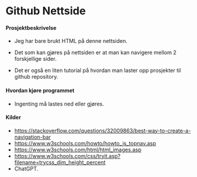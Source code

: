 # Github Nettside

#### Prosjektbeskrivelse
- Jeg har bare brukt HTML på denne nettsiden.

- Det som kan gjøres på nettsiden er at man kan navigere mellom 2 forskjellige sider.

- Det er også en liten tutorial på hvordan man laster opp prosjekter til github repository.

#### Hvordan kjøre programmet

- Ingenting må lastes ned eller gjøres.

#### Kilder
- https://stackoverflow.com/questions/32009863/best-way-to-create-a-navigation-bar 
- https://www.w3schools.com/howto/howto_js_topnav.asp 
- https://www.w3schools.com/html/html_images.asp 
- https://www.w3schools.com/css/tryit.asp?filename=trycss_dim_height_percent 
- ChatGPT.